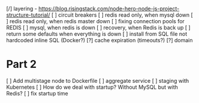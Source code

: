 [/] layering - https://blog.risingstack.com/node-hero-node-js-project-structure-tutorial/
[ ] circuit breakers
[ ] redis read only, when mysql down
[ ] redis read only, when redis master down
[ ] fixing connection pools for REDIS
[ ] mysql, when redis is down
[ ] recovery, when Redis is back up
[ ] return some defaults when everything is down
[ ] install from SQL file not hardcoded inline SQL (Docker?)
[?] cache expiration (timeouts?)
[?] domain

# Part 2
[ ] Add multistage node to Dockerfile
[ ] aggregate service
[ ] staging with Kubernetes
[ ] How do we deal with startup? Without MySQL but with Redis?
[ ] fix startup time